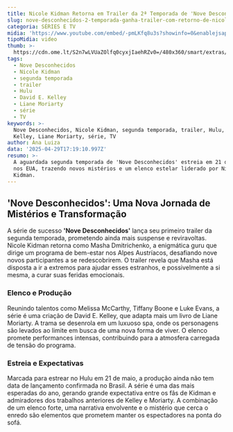 ```yaml
---
title: Nicole Kidman Retorna em Trailer da 2ª Temporada de 'Nove Desconhecidos'
slug: nove-desconhecidos-2-temporada-ganha-trailer-com-retorno-de-nicole-kidman
categoria: SÉRIES E TV
midia: 'https://www.youtube.com/embed/-pmLKfq8u3s?showinfo=0&enablejsapi=1'
tipoMidia: video
thumb: >-
  https://cdn.ome.lt/S2n7wLVUaZOlfq0cyxjIaehRZv0=/480x360/smart/extras/conteudos/omelete_THUMB_-_2025-04-29T134457.571.png
tags:
  - Nove Desconhecidos
  - Nicole Kidman
  - segunda temporada
  - trailer
  - Hulu
  - David E. Kelley
  - Liane Moriarty
  - série
  - TV
keywords: >-
  Nove Desconhecidos, Nicole Kidman, segunda temporada, trailer, Hulu, David E.
  Kelley, Liane Moriarty, série, TV
author: Ana Luiza
data: '2025-04-29T17:19:10.997Z'
resumo: >-
  A aguardada segunda temporada de 'Nove Desconhecidos' estreia em 21 de maio
  nos EUA, trazendo novos mistérios e um elenco estelar liderado por Nicole
  Kidman.
---
```


## 'Nove Desconhecidos': Uma Nova Jornada de Mistérios e Transformação

A série de sucesso **'Nove Desconhecidos'** lança seu primeiro trailer da segunda temporada, prometendo ainda mais suspense e reviravoltas. Nicole Kidman retorna como Masha Dmitrichenko, a enigmática guru que dirige um programa de bem-estar nos Alpes Austríacos, desafiando nove novos participantes a se redescobrirem. O trailer revela que Masha está disposta a ir a extremos para ajudar esses estranhos, e possivelmente a si mesma, a curar suas feridas emocionais.

### Elenco e Produção

Reunindo talentos como Melissa McCarthy, Tiffany Boone e Luke Evans, a série é uma criação de David E. Kelley, que adapta mais um livro de Liane Moriarty. A trama se desenrola em um luxuoso spa, onde os personagens são levados ao limite em busca de uma nova forma de viver. O elenco promete performances intensas, contribuindo para a atmosfera carregada de tensão do programa.

### Estreia e Expectativas

Marcada para estrear no Hulu em 21 de maio, a produção ainda não tem data de lançamento confirmada no Brasil. A série é uma das mais esperadas do ano, gerando grande expectativa entre os fãs de Kidman e admiradores dos trabalhos anteriores de Kelley e Moriarty. A combinação de um elenco forte, uma narrativa envolvente e o mistério que cerca o enredo são elementos que prometem manter os espectadores na ponta do sofá.
